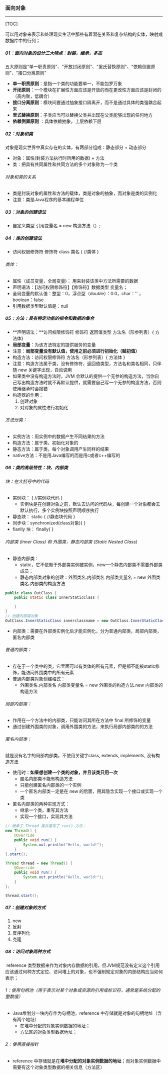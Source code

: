 ### 面向对象

------

[TOC]

可以用对象来表示和处理现实生活中那些有着潜在关系和复杂结构的实体，映射成数据库中的行列；

##### 01：面向对象的设计三大特点：封装，继承，多态

五大原则是"单一职责原则"、"开放封闭原则"、"里氏替换原则"、"依赖倒置原则"、"接口分离原则"

- **单一职责原则**：是指一个类的功能要单一，不能包罗万象
- **开闭原则**：一个模块在扩展性方面应该是开放的而在更改性方面应该是封闭的（高内聚，低耦合）
- **接口分离原则**：模块间要通过抽象接口隔离开，而不是通过具体的类强耦合起来
- **里式替换原则**：子类应当可以替换父类并出现在父类能够出现的任何地方
- **依赖倒置原则** ：具体依赖抽象，上层依赖下层

##### 02：对象和类

对象是现实世界中真实存在的实体，有两部分组成：静态部分 + 动态部分

- 对象：属性(封装方法执行时所用的数据) + 方法
- 类：把具有共同属性和共同方法的多个对象称为一个类

###### 对象和类的关系

- 类是封装对象的属性和方法的载体，类是对象的抽象，而对象是类的实例化
- 注意：类是Java程序的基本编程单位

##### 03：对象的创建语法 

- 自定义类型  引用变量名 = new  构造方法（）;  


##### 04：类的创建语法

- 访问权限修饰符    修饰符     class  类名    {   //类体   }


###### 类体：

- 属性（成员变量，全局变量)： 用来封装该类中方法所需要的数据
- 声明语法：【访问权限修饰符】【修饰符】数据类型 变量名；
- 全局变量的默认值：整型：0，浮点型（double）：0.0，char：'' ，boolean：false
- 引用数据类型默认值是：null

##### 05：方法：具有特定功能的指令和数据的集合

- **声明语法：**访问权限修饰符  修饰符   返回值类型  方法名（形参列表）{ 方法体}
- **局部变量**：为该方法特定的提供服务的变量
- 注意：**局部变量没有默认值，使用之前必须进行初始化（赋初值）**
- 构造方法：访问权限修饰符   方法名（形参列表）{ 方法体    }
- 注意：构造方法属于类，没有修饰符，返回值类型，方法名和类名相同，只伴随 new 关键字出现，自动调用
- 如果类中没有构造方法时，JVM 会默认的提供一个无参的构造方法，当你自己写出构造方法时就不再默认提供，就需要自己写一个无参的构造方法，否则使用继承时会报错
- 构造器的作用：
  1. 创建对象
  2. 对对象的属性进行初始化

###### 方法分类：

- 实例方法：用实例中的数据产生不同结果的方法
- 构造方法：属于类，初始化对象的
- 静态方法：属于类，每个对象调用产生同样的结果
- native方法：不是用Java编写的而是用c或者c++编写的

##### 06：类的高级特性：块、内部类

###### 块：在大括号中的代码

- 实例块： {   //实例块代码  }
  - 实例块是在创建对象之前，默认去访问的代码块，每创建一个对象都会去默认执行，多个实例块按照声明顺序执行
- 静态块：  static {   //静态块代码 }
- 同步块：synchronized(class对象){ }
- fianlly 块： finally{ }

###### 内部类 (Inner Class) 和 外围类，静态内部类 (Static Nested Class)  

- 静态内部类：
  - static，它不依赖于外部类实例被实例，new一个静态内部类不需要外部类成员；
  - 静态内部类对象的创建：外围类名.内部类名  内部类变量名  = new 外围类类名.内部类的构造方法

```java
public class OutClass {
    public static class InnerStaticClass {

    }
}
// 创建内部类对象
OutClass.InnerStaticClass innerclassname = new OutClass.InnerStaticClass();
```

- 内部类：需要在外部类实例化后才能实例化，分为普通内部类，局部内部类，匿名内部类

###### 普通内部类：

- 存在于一个类中的类，它里面可以有类体的所有元素，但是都不能被static修饰，能访问外围类中的所有元素
- 普通内部类对象创建格式：
  - 外围类名.内部类名  内部类变量名 = new 外围类的构造方法.new 内部类的构造方法

###### 局部内部类：

- 作用在一个方法中的内部类，只能访问其所在方法中 final 所修饰的变量
- 通过创建外围类的对象，调用外围类的方法，来执行局部内部类的的方法

###### 匿名内部类：

就是没有名字的局部内部类，不使用关键字class, extends, implements, 没有构造方法

- 使用时：**如果想创建一个类的对象，并且该类只用一次**
  - 匿名内部类不能有构造方法
  - 只能创建匿名内部类的一个实例
  - 一个匿名内部类一定是在 new 的后面，用其隐含实现一个接口或实现一个类
- 匿名内部类的两种实现方式：
  - 继承一个类，重写其方法
  - 实现一个接口，实现其方法

```java
// 继承了 Thread 类并重写了 run() 方法：
new Thread() {
    @Override
    public void run() {
        System.out.println("Hello, world!");
    }
}.start();

Thread thread = new Thread() {
    @Override
    public void run() {
        System.out.println("Hello, world!");
    }
};

thread.start();
```

##### 07：创建对象的方式

1. new
2. 反射
3. 反序列化
4. 克隆

#####  08：访问对象两种方式

​	reference 类型数据来作为对象内存数据的引用，但JVM规范没有定义这个引用应该通过何种方式定位、访问堆上的对象，也不强制规定对象的内部结构应当如何表示；

###### 1：使用句柄池（用于表示对某个对象或资源的引用或标识符，通常是系统分配的整数值）

- Java堆划分一块内存作为句柄池，reference 中存储就是对象的句柄地址（含有两个地址）
  - 在堆中分配的对象实例数据的地址；
  - 方法区的对象类型数据地址；

###### 2：使用直接指针

- reference 中存储就是在**堆中分配的对象实例数据的地址**；而对象实例数据中需要有这个对象类型数据的相关信息（方法区）

